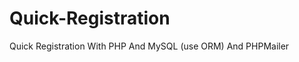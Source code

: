 Quick-Registration
==================

Quick Registration With PHP And MySQL (use ORM) And PHPMailer
